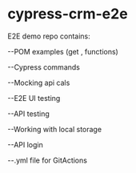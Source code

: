 # cypress-crm-e2e
 E2E demo repo contains:

 --POM examples (get , functions)

 --Cypress commands

 --Mocking api cals

 --E2E UI testing

 --API testing

 --Working with local storage

 --API login

 --.yml file for GitActions 
 